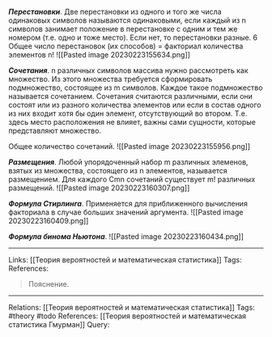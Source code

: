 ***Перестановки***. 
Две перестановки из одного и того же числа одинаковых символов называются одинаковыми, если каждый из n символов занимает положение в перестановке с одним и тем же номером (т.е. одно и тоже место). Если нет, то перестановки разные.
6
Общее число перестановок (их способов) = факториал количества элементов n!
![[Pasted image 20230223155634.png]]

***Сочетания***.
n различных символов массива нужно рассмотреть как множество. Из этого множества требуется сформировать подмножество, состоящее из m символов. Каждое такое подмножество называется сочетанием. Сочетания считаются различными, если они состоят или из разного количества элементов или если в состав одного из них входит хотя бы один элемент, отсутствующий во втором. Т.е. здесь место расположения не влияет, важны сами сущности, которые представляют множество. 

Общее количество сочетаний. 
![[Pasted image 20230223155956.png]]

***Размещения***.
Любой упорядоченный набор m различных элеменов, взятых из множества, состоящего из n элементов, называется размещением. 
Для каждого Cmn сочетаний существует m! различных размещений. 
![[Pasted image 20230223160307.png]]

***Формула Стирлинга***.
Применяется для приближенного вычисления факториала в случае больших значений аргумента. 
![[Pasted image 20230223160409.png]]

***Формула бинома Ньютона***.
![[Pasted image 20230223160434.png]]

___
Links: [[Теория вероятностей и математическая статистика]]
Tags:
References:


> Пояснение. 

___
Relations: [[Теория вероятностей и математическая статистика]] 
Tags: #theory #todo 
References: [[Теория вероятностей и математическая статистика Гмурман]] 
Query: 